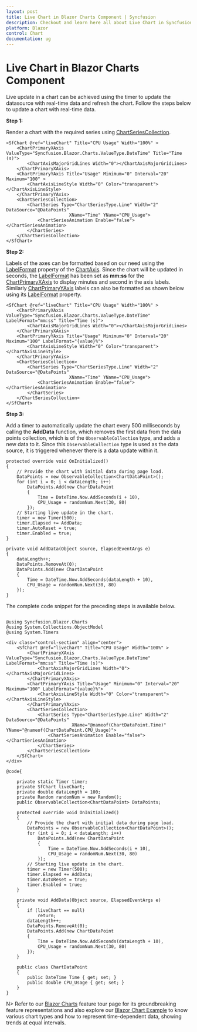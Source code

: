 ```yaml
---
layout: post
title: Live Chart in Blazor Charts Component | Syncfusion
description: Checkout and learn here all about Live Chart in Syncfusion Blazor Charts component and much more details.
platform: Blazor
control: Chart
documentation: ug
---
```


<!-- markdownlint-disable MD036 -->

# Live Chart in Blazor Charts Component

Live update in a chart can be achieved using the timer to update the datasource with real-time data and refresh the chart. Follow the steps below to update a chart with real-time data.

**Step 1:**

Render a chart with the required series using [ChartSeriesCollection](https://help.syncfusion.com/cr/blazor/Syncfusion.Blazor.Charts.ChartSeriesCollection.html).

```cshtml
<SfChart @ref="liveChart" Title="CPU Usage" Width="100%" >
    <ChartPrimaryXAxis ValueType="Syncfusion.Blazor.Charts.ValueType.DateTime" Title="Time (s)">
        <ChartAxisMajorGridLines Width="0"></ChartAxisMajorGridLines>
    </ChartPrimaryXAxis>
    <ChartPrimaryYAxis Title="Usage" Minimum="0" Interval="20" Maximum="100" >
        <ChartAxisLineStyle Width="0" Color="transparent"></ChartAxisLineStyle>
    </ChartPrimaryYAxis>
    <ChartSeriesCollection>
        <ChartSeries Type="ChartSeriesType.Line" Width="2" DataSource="@DataPoints"
                        XName="Time" YName="CPU_Usage">
            <ChartSeriesAnimation Enable="false"></ChartSeriesAnimation>
        </ChartSeries>
    </ChartSeriesCollection>
</SfChart>
```

**Step 2:**

Labels of the axes can be formatted based on our need using the [LabelFormat](https://help.syncfusion.com/cr/blazor/Syncfusion.Blazor.Charts.ChartCommonAxis.html#Syncfusion_Blazor_Charts_ChartCommonAxis_Format) property of the [ChartAxis](https://help.syncfusion.com/cr/blazor/Syncfusion.Blazor.Charts.ChartAxis.html). Since the chart will be updated in seconds, the [LabelFormat](https://help.syncfusion.com/cr/blazor/Syncfusion.Blazor.Charts.ChartCommonAxis.html#Syncfusion_Blazor_Charts_ChartCommonAxis_Format) has been set as **mm:ss** for the [ChartPrimaryXAxis](https://help.syncfusion.com/cr/blazor/Syncfusion.Blazor.Charts.ChartPrimaryXAxis.html) to display minutes and second in the axis labels. Similarly [ChartPrimaryYAxis](https://help.syncfusion.com/cr/blazor/Syncfusion.Blazor.Charts.ChartPrimaryYAxis.html) labels can also be formatted as shown below using its [LabelFormat](https://help.syncfusion.com/cr/blazor#Syncfusion_Blazor_Charts_ChartCommonAxis_Format/Syncfusion.Blazor.html) property.

```cshtml
<SfChart @ref="liveChart" Title="CPU Usage" Width="100%" >
    <ChartPrimaryXAxis ValueType="Syncfusion.Blazor.Charts.ValueType.DateTime" LabelFormat="mm:ss" Title="Time (s)">
        <ChartAxisMajorGridLines Width="0"></ChartAxisMajorGridLines>
    </ChartPrimaryXAxis>
    <ChartPrimaryYAxis Title="Usage" Minimum="0" Interval="20" Maximum="100" LabelFormat="{value}%">
        <ChartAxisLineStyle Width="0" Color="transparent"></ChartAxisLineStyle>
    </ChartPrimaryYAxis>
    <ChartSeriesCollection>
        <ChartSeries Type="ChartSeriesType.Line" Width="2" DataSource="@DataPoints"
                        XName="Time" YName="CPU_Usage">
            <ChartSeriesAnimation Enable="false"></ChartSeriesAnimation>
        </ChartSeries>
    </ChartSeriesCollection>
</SfChart>
```

**Step 3:**

Add a timer to automatically update the chart every 500 milliseconds by calling the **AddData** function, which removes the first data from the data points collection, which is of the `ObservableCollection` type, and adds a new data to it. Since this `ObservableCollection` type is used as the data source, it is triggered whenever there is a data update within it.

```cshtml
protected override void OnInitialized()
{
    // Provide the chart with initial data during page load.
    DataPoints = new ObservableCollection<ChartDataPoint>();
    for (int i = 0; i < dataLength; i++)
        DataPoints.Add(new ChartDataPoint
        {
            Time = DateTime.Now.AddSeconds(i + 10),
            CPU_Usage = randomNum.Next(30, 80)
        });
    // Starting live update in the chart.
    timer = new Timer(500);
    timer.Elapsed += AddData;
    timer.AutoReset = true;
    timer.Enabled = true;
}

private void AddData(Object source, ElapsedEventArgs e)
{
    dataLength++;
    DataPoints.RemoveAt(0);
    DataPoints.Add(new ChartDataPoint
    {
        Time = DateTime.Now.AddSeconds(dataLength + 10),
        CPU_Usage = randomNum.Next(30, 80)
    });
}
```

The complete code snippet for the preceding steps is available below.

```cshtml

@using Syncfusion.Blazor.Charts
@using System.Collections.ObjectModel
@using System.Timers

<div class="control-section" align="center">
    <SfChart @ref="liveChart" Title="CPU Usage" Width="100%" >
        <ChartPrimaryXAxis ValueType="Syncfusion.Blazor.Charts.ValueType.DateTime" LabelFormat="mm:ss" Title="Time (s)">
            <ChartAxisMajorGridLines Width="0"></ChartAxisMajorGridLines>
        </ChartPrimaryXAxis>
        <ChartPrimaryYAxis Title="Usage" Minimum="0" Interval="20" Maximum="100" LabelFormat="{value}%">
            <ChartAxisLineStyle Width="0" Color="transparent"></ChartAxisLineStyle>
        </ChartPrimaryYAxis>
        <ChartSeriesCollection>
            <ChartSeries Type="ChartSeriesType.Line" Width="2" DataSource="@DataPoints"
                         XName="@nameof(ChartDataPoint.Time)" YName="@nameof(ChartDataPoint.CPU_Usage)">
                <ChartSeriesAnimation Enable="false"></ChartSeriesAnimation>
            </ChartSeries>
        </ChartSeriesCollection>
    </SfChart>
</div>

@code{

    private static Timer timer;
    private SfChart liveChart;
    private double dataLength = 100;
    private Random randomNum = new Random();
    public ObservableCollection<ChartDataPoint> DataPoints;

    protected override void OnInitialized()
    {
        // Provide the chart with initial data during page load.
        DataPoints = new ObservableCollection<ChartDataPoint>();
        for (int i = 0; i < dataLength; i++)
            DataPoints.Add(new ChartDataPoint
            {
                Time = DateTime.Now.AddSeconds(i + 10),
                CPU_Usage = randomNum.Next(30, 80)
            });
        // Starting live update in the chart.
        timer = new Timer(500);
        timer.Elapsed += AddData;
        timer.AutoReset = true;
        timer.Enabled = true;
    }

    private void AddData(Object source, ElapsedEventArgs e)
    {
        if (liveChart == null)
            return;
        dataLength++;
        DataPoints.RemoveAt(0);
        DataPoints.Add(new ChartDataPoint
        {
            Time = DateTime.Now.AddSeconds(dataLength + 10),
            CPU_Usage = randomNum.Next(30, 80)
        });
    }

    public class ChartDataPoint
    {
        public DateTime Time { get; set; }
        public double CPU_Usage { get; set; }
    }
}

```

N> Refer to our [Blazor Charts](https://www.syncfusion.com/blazor-components/blazor-charts) feature tour page for its groundbreaking feature representations and also explore our [Blazor Chart Example](https://blazor.syncfusion.com/demos/chart/line?theme=bootstrap5) to know various chart types and how to represent time-dependent data, showing trends at equal intervals.
